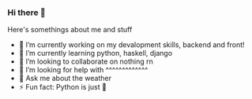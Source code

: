 ### Hi there 👋


Here's somethings about me and stuff

- 🔭 I’m currently working on my devalopment skills, backend and front!
- 🌱 I’m currently learning python, haskell, django
- 👯 I’m looking to collaborate on nothing rn
- 🤔 I’m looking for help with ^^^^^^^^^^^^^
- 💬 Ask me about the weather
- ⚡ Fun fact: Python is just 🤌

